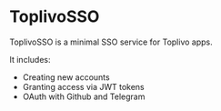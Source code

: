 # ToplivoSSO

ToplivoSSO is a minimal SSO service for Toplivo apps.

It includes:
- Creating new accounts
- Granting access via JWT tokens
- OAuth with Github and Telegram
